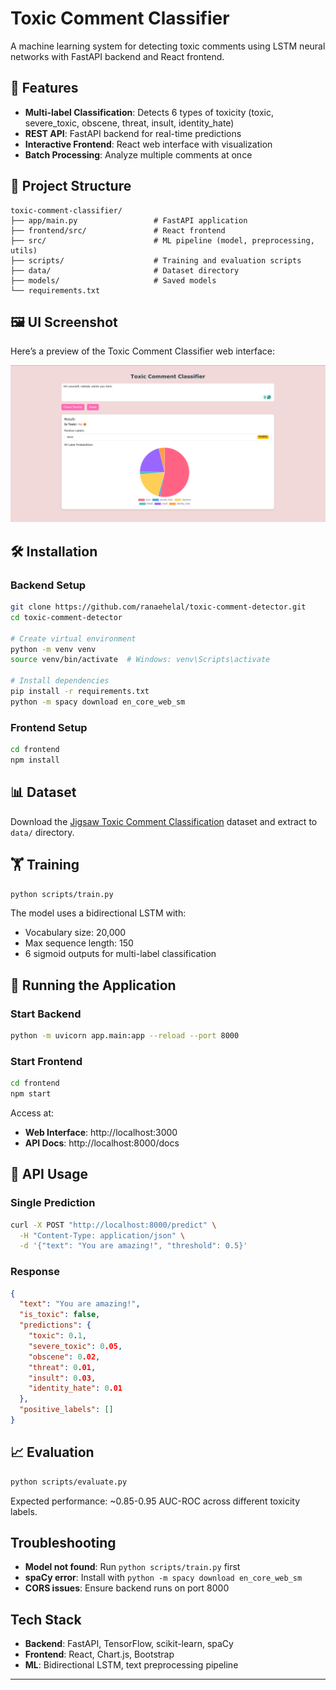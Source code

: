 # Toxic Comment Classifier

A machine learning system for detecting toxic comments using LSTM neural networks with FastAPI backend and React frontend.

## 🚀 Features

- **Multi-label Classification**: Detects 6 types of toxicity (toxic, severe_toxic, obscene, threat, insult, identity_hate)
- **REST API**: FastAPI backend for real-time predictions
- **Interactive Frontend**: React web interface with visualization
- **Batch Processing**: Analyze multiple comments at once

## 📁 Project Structure

```
toxic-comment-classifier/
├── app/main.py                 # FastAPI application
├── frontend/src/               # React frontend
├── src/                        # ML pipeline (model, preprocessing, utils)
├── scripts/                    # Training and evaluation scripts
├── data/                       # Dataset directory
├── models/                     # Saved models
└── requirements.txt
```
## 🖼️ UI Screenshot

Here’s a preview of the Toxic Comment Classifier web interface:

![Toxic Comment Classifier UI](ui-screenshot.png)

## 🛠️ Installation

### Backend Setup

```bash
git clone https://github.com/ranaehelal/toxic-comment-detector.git
cd toxic-comment-detector

# Create virtual environment
python -m venv venv
source venv/bin/activate  # Windows: venv\Scripts\activate

# Install dependencies
pip install -r requirements.txt
python -m spacy download en_core_web_sm
```

### Frontend Setup

```bash
cd frontend
npm install
```

## 📊 Dataset

Download the [Jigsaw Toxic Comment Classification](https://www.kaggle.com/c/jigsaw-toxic-comment-classification-challenge/data) dataset and extract to `data/` directory.

## 🏋️ Training

```bash
python scripts/train.py
```

The model uses a bidirectional LSTM with:
- Vocabulary size: 20,000
- Max sequence length: 150
- 6 sigmoid outputs for multi-label classification

## 🚀 Running the Application

### Start Backend
```bash
python -m uvicorn app.main:app --reload --port 8000
```

### Start Frontend
```bash
cd frontend
npm start
```

Access at:
- **Web Interface**: http://localhost:3000
- **API Docs**: http://localhost:8000/docs

## 🔧 API Usage

### Single Prediction
```bash
curl -X POST "http://localhost:8000/predict" \
  -H "Content-Type: application/json" \
  -d '{"text": "You are amazing!", "threshold": 0.5}'
```

### Response
```json
{
  "text": "You are amazing!",
  "is_toxic": false,
  "predictions": {
    "toxic": 0.1,
    "severe_toxic": 0.05,
    "obscene": 0.02,
    "threat": 0.01,
    "insult": 0.03,
    "identity_hate": 0.01
  },
  "positive_labels": []
}
```

## 📈 Evaluation

```bash
python scripts/evaluate.py
```

Expected performance: ~0.85-0.95 AUC-ROC across different toxicity labels.

##  Troubleshooting

- **Model not found**: Run `python scripts/train.py` first
- **spaCy error**: Install with `python -m spacy download en_core_web_sm`
- **CORS issues**: Ensure backend runs on port 8000

##  Tech Stack

- **Backend**: FastAPI, TensorFlow, scikit-learn, spaCy
- **Frontend**: React, Chart.js, Bootstrap
- **ML**: Bidirectional LSTM, text preprocessing pipeline

---

